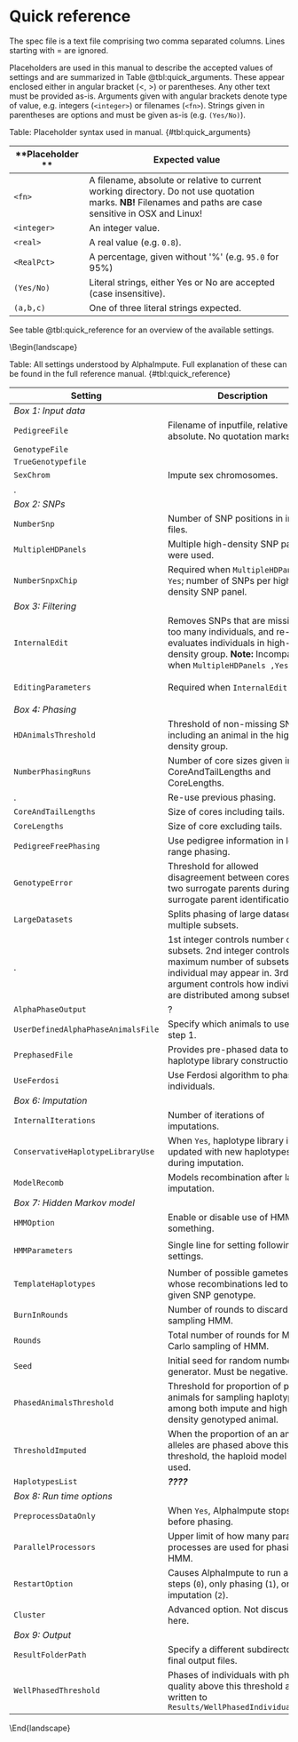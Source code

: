 ﻿# Quick reference

The spec file is a text file comprising two comma separated columns. Lines starting with = are ignored. 

Placeholders are used in this manual to describe the accepted values of settings and are summarized in Table @tbl:quick_arguments. 
These appear enclosed either in angular bracket (<, >) or parentheses. 
Any other text must be provided as-is. 
Arguments given with angular brackets denote type of value, e.g. integers (`<integer>`) or filenames (`<fn>`).
Strings given in parentheses are options and must be given as-is (e.g. `(Yes/No)`).

Table: Placeholder syntax used in manual. {#tbl:quick_arguments}

**Placeholder	** |  **Expected value**
-----------------|----------------------------------------------------------------
`<fn>`           | A filename, absolute or relative to current working directory. Do not use quotation marks. **NB!** Filenames and paths are case sensitive in OSX and Linux!
`<integer>`      | An integer value.
`<real>`         | A real value (e.g. `0.8`).
`<RealPct>`      | A percentage, given without '%' (e.g. `95.0` for 95%)
`(Yes/No)`       | Literal strings, either Yes or No are accepted (case insensitive).
`(a,b,c)`        | One of three literal strings expected.

See table @tbl:quick_reference for an overview of the available settings.

\Begin{landscape}

Table: All settings understood by AlphaImpute. Full explanation of these can be found in the full reference manual. {#tbl:quick_reference}

**Setting**               | **Description**                | **Accepted values**
--------------------------|--------------------------------|-----------------------------
*Box 1: Input data* || 
`PedigreeFile` | Filename of inputfile, relative or absolute. No quotation marks. | Filename, max 300 characters. 
`GenotypeFile` |  | 
`TrueGenotypefile` |  |
`SexChrom` | Impute sex chromosomes. | `No` -- default
.  |  | `Yes,<fn>,(Male/Female)`
*Box 2: SNPs* | | 
`NumberSnp` |	Number of SNP positions in input files.	| `<integer>`
`MultipleHDPanels` | Multiple high-density SNP panels were used. | `(Yes/No)`
`NumberSnpxChip` | Required when `MultipleHDPanels, Yes`; number of SNPs per high-density SNP panel. | `<Integer>,<Integer>,...`
*Box 3: Filtering* ||
`InternalEdit` | Removes SNPs that are missing in too many individuals, and re-evaluates individuals in high-density group. **Note:** Incompatible when `MultipleHDPanels ,Yes`. | `(Yes/No)`
`EditingParameters` | Required when `InternalEdit ,Yes`. | `<RealPct>,<RealPct>, <RealPct>,(AllSnpOut/EditedSnpOut)`
*Box 4: Phasing* ||
`HDAnimalsThreshold` | Threshold of non-missing SNPs for including an animal in the high-density group. | `<RealPct>`
`NumberPhasingRuns` | Number of core sizes given in CoreAndTailLengths and CoreLengths. | `<integer>`
. | Re-use previous phasing. | `phasedone,<fn>,<integer>`
`CoreAndTailLengths` | Size of cores including tails. | `<integer>,<integer>,...`
`CoreLengths` | Size of core excluding tails. | `<integer>,<integer>,...`
`PedigreeFreePhasing` | Use pedigree information in long-range phasing. | `(Yes/No)`
`GenotypeError` | Threshold for allowed disagreement between cores of two surrogate parents during surrogate parent identification. | `<RealPct>`
`LargeDatasets` | Splits phasing of large datasets into multiple subsets. | `Yes,<integer>,<integer>, (RandomOrder/Off/InputOrder)`
. |  1st integer controls number of subsets. 2nd integer controls maximum number of subsets each individual may appear in. 3rd argument controls how individuals are distributed among subsets. | 
`AlphaPhaseOutput` | ? | `(No/Yes/Binary/Verbose)`
`UserDefinedAlphaPhaseAnimalsFile` | Specify which animals to use in step 1. | `<fn>`
`PrephasedFile` | Provides pre-phased data to haplotype library construction. | `<fn>`
`UseFerdosi` | Use Ferdosi algorithm to phase individuals. | `(Yes/No)`
*Box 6: Imputation* | |
`InternalIterations` | Number of iterations of imputations. | `<integer>`
`ConservativeHaplotypeLibraryUse` | When `Yes`, haplotype library is not updated with new haplotypes during imputation. | `(Yes/No)`
`ModelRecomb` | Models recombination after last imputation. | `(Yes/No)`
*Box 7: Hidden Markov model* | |
`HMMOption` | Enable or disable use of HMM something. | `(Yes/No)`
`HMMParameters` | Single line for setting following settings. | `<TemplateHaplotypes>,<BurnInRounds>, <Rounds>,<ParallelProcessors>, <Seed>`
`TemplateHaplotypes` | Number of possible gametes whose recombinations led to a given SNP genotype. | `<integer>`
`BurnInRounds` | Number of rounds to discard before sampling HMM. | `<integer>`
`Rounds` | Total number of rounds for Monte-Carlo sampling of HMM. | `<integer>`
`Seed` | Initial seed for random number generator. Must be negative. | `<integer>`
`PhasedAnimalsThreshold` | Threshold for proportion of phased animals for sampling haplotypes among both impute and high-density genotyped animal. | `<RealPct>`
`ThresholdImputed` | When the proportion of an animal’s alleles are phased above this threshold, the haploid model is used. | `<RealPct>`
`HaplotypesList` | ***????***
*Box 8: Run time options* | |
`PreprocessDataOnly` | When `Yes`, AlphaImpute stops before phasing. | `(Yes/No)`
`ParallelProcessors` | Upper limit of how many parallel processes are used for phasing and HMM. | `<integer>`
`RestartOption` | Causes AlphaImpute to run all steps (`0`), only phasing (`1`), or only imputation (`2`). | `(0,1,2)`
`Cluster` | Advanced option. Not discussed here.	| 
*Box 9: Output* | |
`ResultFolderPath` | Specify a different subdirectory for final output files. | `<path>`
`WellPhasedThreshold` | Phases of individuals with phasing quality above this threshold are written to `Results/WellPhasedIndividuals.txt` | `<Real>`

\End{landscape}


